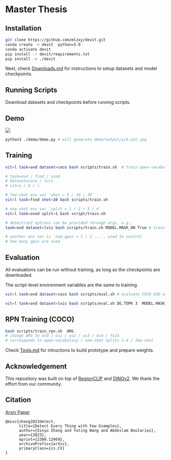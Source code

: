 # Master Thesis

## Installation

```bash
git clone https://github.com/mlzxy/devit.git
conda create -n devit  python=3.9 
conda activate devit
pip install -r devit/requirements.txt
pip install -e ./devit
```

Next, check [Downloads.md](Downloads.md) for instructions to setup datasets and model checkpoints.

## Running Scripts

Download datasets and checkpoints before running scripts.

## Demo

![](demo/output/ycb.out.jpg)

```bash
python3 ./demo/demo.py # will generate demo/output/ycb.out.jpg
```

## Training 

```bash
vit=l task=ovd dataset=coco bash scripts/train.sh  # train open-vocabulary COCO with ViT-L

# task=ovd / fsod / osod
# dataset=coco / lvis
# vit=s / b / l

# few-shot env var `shot = 5 / 10 / 30`
vit=l task=fsod shot=10 bash scripts/train.sh 

# one-shot env var `split = 1 / 2 / 3 / 4`
vit=l task=osod split=1 bash script/train.sh

# detectron2 options can be provided through args, e.g.,
task=ovd dataset=lvis bash scripts/train.sh MODEL.MASK_ON True # train lvis with mask head

# another env var is `num_gpus = 1 / 2 ...`, used to control
# how many gpus are used
```


## Evaluation 

All evaluations can be run without training, as long as the checkpoints are downloaded.

The script-level environment variables are the same to training.

```bash
vit=l task=ovd dataset=coco bash scripts/eval.sh # evaluate COCO OVD with ViT-L/14

vit=l task=ovd dataset=lvis bash scripts/eval.sh DE.TOPK 3  MODEL.MASK_ON True  # evaluate LVIS OVD with ViT-L/14
```


## RPN Training (COCO)

```bash
bash scripts/train_rpn.sh  ARG
# change ARG to ovd / os1 / os2 / os3 / os4 / fs14
# corresponds to open-vocabulary / one-shot splits 1-4 / few-shot
```

Check [Tools.md](Tools.md) for intructions to build prototype and prepare weights.

## Acknowledgement


This repository was built on top of [RegionCLIP](https://github.com/microsoft/RegionCLIP) and [DINOv2](https://github.com/facebookresearch/dinov2). We thank the effort from our community.


## Citation
[Arxiv Paper](https://arxiv.org/abs/2309.12969)
```
@misc{zhang2023detect,
      title={Detect Every Thing with Few Examples}, 
      author={Xinyu Zhang and Yuting Wang and Abdeslam Boularias},
      year={2023},
      eprint={2309.12969},
      archivePrefix={arXiv},
      primaryClass={cs.CV}
}
```



